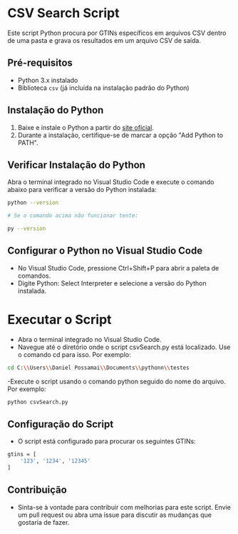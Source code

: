 # CSV Search Script

Este script Python procura por GTINs específicos em arquivos CSV dentro de uma pasta e grava os resultados em um arquivo CSV de saída.

## Pré-requisitos

- Python 3.x instalado
- Biblioteca `csv` (já incluída na instalação padrão do Python)

## Instalação do Python

1. Baixe e instale o Python a partir do [site oficial](https://www.python.org/).
2. Durante a instalação, certifique-se de marcar a opção "Add Python to PATH".

## Verificar Instalação do Python

Abra o terminal integrado no Visual Studio Code e execute o comando abaixo para verificar a versão do Python instalada:

```bash
python --version

# Se o comando acima não funcionar tente:

py --version

```

## Configurar o Python no Visual Studio Code

- No Visual Studio Code, pressione Ctrl+Shift+P para abrir a paleta de comandos.
- Digite Python: Select Interpreter e selecione a versão do Python instalada.

# Executar o Script

- Abra o terminal integrado no Visual Studio Code.
- Navegue até o diretório onde o script csvSearch.py está localizado. Use o comando cd para isso. Por exemplo:
```bash
cd C:\\Users\\Daniel Possamai\\Documents\\pythonn\\testes
```
-Execute o script usando o comando python seguido do nome do arquivo. Por exemplo:
```bash
python csvSearch.py
```

## Configuração do Script
- O script está configurado para procurar os seguintes GTINs:
```bash
gtins = [
    '123', '1234', '12345'
]
```


## Contribuição
- Sinta-se à vontade para contribuir com melhorias para este script. Envie um pull request ou abra uma issue para discutir as mudanças que gostaria de fazer.